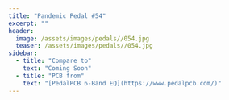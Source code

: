 ```yaml
---
title: "Pandemic Pedal #54"
excerpt: ""
header:
  image: /assets/images/pedals//054.jpg
  teaser: /assets/images/pedals//054.jpg
sidebar:
  - title: "Compare to"
    text: "Coming Soon"
  - title: "PCB from"
    text: "[PedalPCB 6-Band EQ](https://www.pedalpcb.com/)"
---
```


